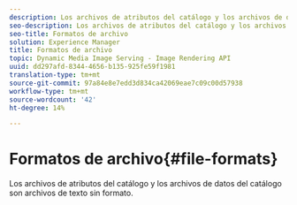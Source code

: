 ```yaml
---
description: Los archivos de atributos del catálogo y los archivos de datos del catálogo son archivos de texto sin formato.
seo-description: Los archivos de atributos del catálogo y los archivos de datos del catálogo son archivos de texto sin formato.
seo-title: Formatos de archivo
solution: Experience Manager
title: Formatos de archivo
topic: Dynamic Media Image Serving - Image Rendering API
uuid: dd297afd-8344-4656-b135-925fe59f1981
translation-type: tm+mt
source-git-commit: 97a84e8e7edd3d834ca42069eae7c09c00d57938
workflow-type: tm+mt
source-wordcount: '42'
ht-degree: 14%

---
```



# Formatos de archivo{#file-formats}

Los archivos de atributos del catálogo y los archivos de datos del catálogo son archivos de texto sin formato.

